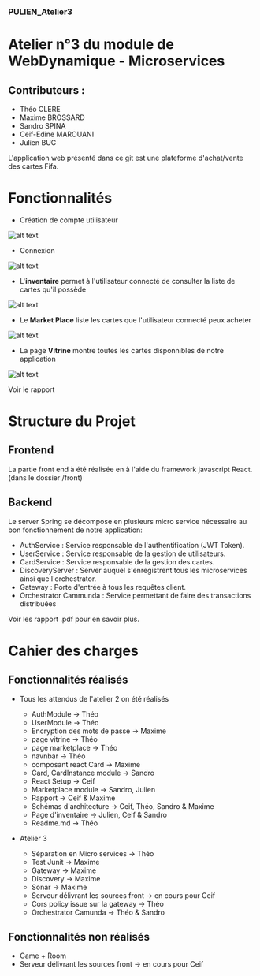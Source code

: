 ### PULIEN_Atelier3

# Atelier n°3 du module de WebDynamique - Microservices

## Contributeurs :
* Théo CLERE
* Maxime BROSSARD
* Sandro SPINA
* Ceif-Edine MAROUANI
* Julien BUC


L'application web présenté dans ce git est une plateforme d'achat/vente des cartes Fifa.

# Fonctionnalités


- Création de compte utilisateur

![alt text](ImgReadme/register.png)


- Connexion

![alt text](ImgReadme/login.png)

- L'**inventaire** permet à l'utilisateur connecté de consulter la liste de cartes qu'il possède

![alt text](ImgReadme/market.png)


- Le **Market Place** liste les cartes que l'utilisateur connecté peux acheter

![alt text](ImgReadme/mycollection.png)



- La page **Vitrine** montre toutes les cartes disponnibles de notre application

![alt text](ImgReadme/cardcollection.png)


Voir le rapport

# Structure du Projet

## Frontend

La partie front end à été réalisée en à l'aide du framework javascript React. (dans le dossier /front)

## Backend

Le server Spring se décompose en plusieurs micro service nécessaire au bon fonctionnement de notre application:
- AuthService : Service responsable de l'authentification (JWT Token).
- UserService : Service responsable de la gestion de utilisateurs.
- CardService : Service responsable de la gestion des cartes.
- DiscoveryServer :  Server auquel s'enregistrent tous les microservices ainsi que l'orchestrator.
- Gateway : Porte d'entrée à tous les requêtes client.
- Orchestrator Cammunda : Service permettant de faire des transactions distribuées

Voir les rapport .pdf pour en savoir plus.



# Cahier des charges 

## Fonctionnalités réalisés

- Tous les attendus de l'atelier 2 on été réalisés
  - AuthModule -> Théo
  - UserModule -> Théo
  - Encryption des mots de passe -> Maxime
  - page vitrine -> Théo
  - page marketplace -> Théo
  - navnbar -> Théo
  - composant react Card -> Maxime
  - Card, CardInstance module -> Sandro
  - React Setup -> Ceif
  - Marketplace module -> Sandro, Julien
  - Rapport -> Ceif & Maxime
  - Schémas d'architecture -> Ceif, Théo, Sandro & Maxime
  - Page d'inventaire -> Julien, Ceif & Sandro
  - Readme.md -> Théo

- Atelier 3 
  - Séparation en Micro services -> Théo
  - Test Junit -> Maxime
  - Gateway -> Maxime
  - Discovery -> Maxime
  - Sonar -> Maxime
  - Serveur délivrant les sources front -> en cours pour Ceif
  - Cors policy issue sur la gateway -> Théo
  - Orchestrator Camunda -> Théo & Sandro

## Fonctionnalités non réalisés
- Game + Room
- Serveur délivrant les sources front -> en cours pour Ceif
